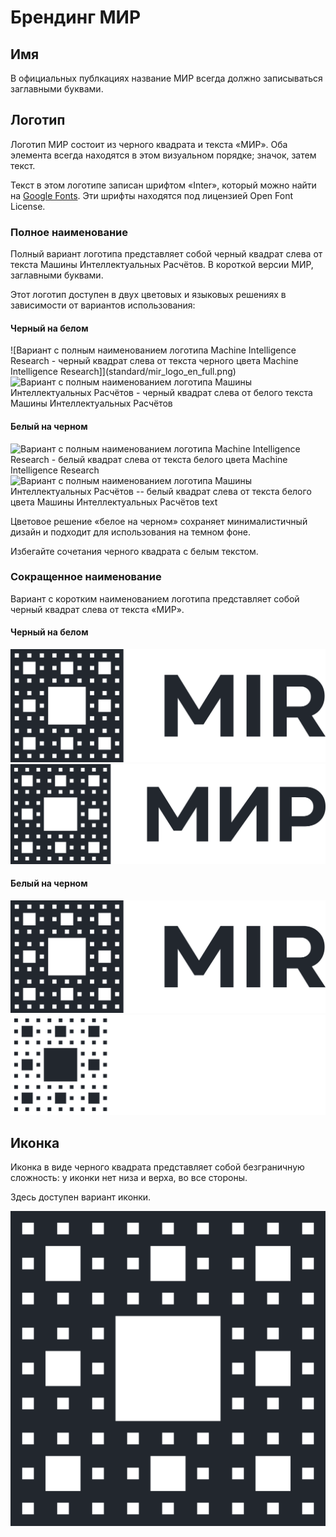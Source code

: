 # Брендинг МИР

## Имя

В официальных публкациях название МИР всегда должно записываться заглавными буквами.

## Логотип

Логотип МИР состоит из черного квадрата и текста «МИР». Оба элемента всегда находятся в этом визуальном порядке; значок, затем текст.

Текст в этом логотипе записан шрифтом «Inter», который можно найти на [Google Fonts](https://fonts.google.com/specimen/Inter). Эти шрифты находятся под лицензией Open Font License.

### Полное наименование

Полный вариант логотипа представляет собой черный квадрат слева от текста Машины Интеллектуальных Расчётов. В короткой версии МИР, заглавными буквами.

Этот логотип доступен в двух цветовых и языковых решениях в зависимости от вариантов использования:

#### Черный на белом

![Вариант с полным наименованием логотипа Machine Intelligence Research - черный квадрат слева от текста черного цвета Machine Intelligence Research]](standard/mir_logo_en_full.png)
![Вариант с полным наименованием логотипа Машины Интеллектуальных Расчётов - черный квадрат слева от белого текста Машины Интеллектуальных Расчётов](standard/mir_logo_ru_fullk.png)

#### Белый на черном

![Вариант с полным наименованием логотипа Machine Intelligence Research - белый квадрат слева от текста белого цвета Machine Intelligence Research](standard/mir_logo_en_full_whitee.png)
![Вариант с полным наименованием логотипа Машины Интеллектуальных Расчётов -- белый квадрат слева от текста белого цвета Машины Интеллектуальных Расчётов text](standard/mir_logo_ru_full_whitee.png)

Цветовое решение «белое на черном» сохраняет минималистичный дизайн и подходит для использования на темном фоне.

Избегайте сочетания черного квадрата с белым текстом.

### Сокращенное наименование

Вариант с коротким наименованием логотипа представляет собой черный квадрат слева от текста «МИР».

#### Черный на белом

![Вариант с коротким наименованием логотипа MIR - черный квадрат слева от текста черного цвета MIR](stacked/mir_logo_en_short.png)
![Вариант с коротким наименованием логотипа МИР - черный квадрат слева от текста черного цвета МИР](stacked/mir_logo_ru_short.png)

#### Белый на черном

![Вариант с коротким наименованием логотипа MIR - белый квадрат слева от текста белого цвета MIR](stacked/mir_logo_en_short.png)
![Вариант с коротким наименованием логотипа МИР - белый квадрат слева от текста белого цвета МИР](stacked/mir_logo_ru_short_white.png)

## Иконка

Иконка в виде черного квадрата представляет собой безграничную сложность: у иконки нет низа и верха, во все стороны.

Здесь доступен вариант иконки.

![Иконка в виде черного квадрата - черный на белом](icon/favicon.png)
